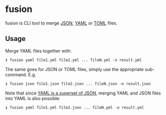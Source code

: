 # fusion

fusion is CLI tool to merge [JSON](https://www.json.org/json-en.html), [YAML](https://yaml.org/) or [TOML](https://toml.io/en/) files.

## Usage

Merge YAML files together with:

```shell
❯ fusion yaml file1.yml file2.yml ... fileN.yml -o result.yml
```

The same goes for JSON or TOML files, simply use the appropriate sub-command. E.g.

```shell
❯ fusion json file1.json file2.json ... fileN.json -o result.json
```

Note that since [YAML is a superset of JSON](https://yaml.org/spec/1.2/spec.html#id2759572), merging YAML and JSON files into YAML is also possible:

```shell
❯ fusion yaml file1.yml file2.json ... fileN.yml -o result.yml
```
